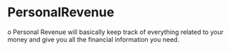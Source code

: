 PersonalRevenue
===============

o Personal Revenue will basically keep track of everything related to your money and give you all the financial information you need.
